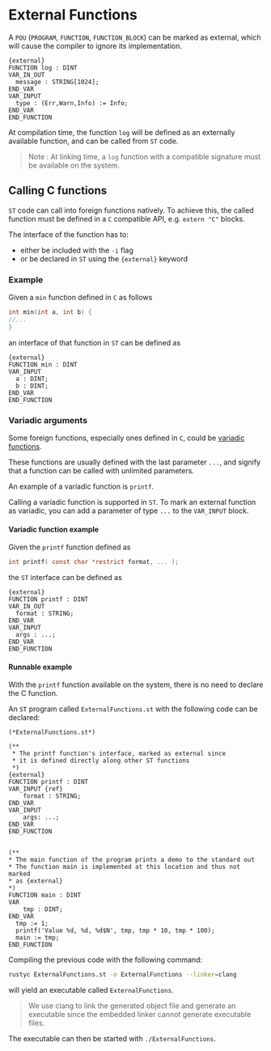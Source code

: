 # External Functions

A `POU` (`PROGRAM`, `FUNCTION`, `FUNCTION_BLOCK`) can be marked as external,
which will cause the compiler to ignore its implementation.

```iecst
{external}
FUNCTION log : DINT
VAR_IN_OUT
  message : STRING[1024];
END_VAR
VAR_INPUT
  type : (Err,Warn,Info) := Info;
END_VAR
END_FUNCTION
```

At compilation time, the function `log` will be defined as an externally available function,
and can be called from `ST` code.

> Note : At linking time, a `log` function with a compatible signature must be available on the system.

## Calling C functions

`ST` code can call into foreign functions natively.
To achieve this, the called function must be defined in a `C` compatible API,
e.g. `extern "C"` blocks.

The interface of the function has to:
- either be included with the `-i` flag
- or be declared in `ST` using the `{external}` keyword

### Example

Given a `min` function defined in `C` as follows

```C
int min(int a, int b) {
//...
}
```

an interface of that function in `ST` can be defined as

```iecst
{external}
FUNCTION min : DINT
VAR_INPUT
  a : DINT;
  b : DINT;
END_VAR
END_FUNCTION
```

### Variadic arguments

Some foreign functions, especially ones defined in `C`,
could be [variadic functions](https://en.cppreference.com/w/c/variadic).

These functions are usually defined with the last parameter `...`, and signify
that a function can be called with unlimited parameters.

An example of a variadic function is `printf`.

Calling a variadic function is supported in `ST`. To mark an external function
as variadic, you can add a parameter of type `...` to the `VAR_INPUT` block.

#### Variadic function example

Given the `printf` function defined as

```C
int printf( const char *restrict format, ... );
```

the `ST` interface can be defined as

```iecst
{external}
FUNCTION printf : DINT
VAR_IN_OUT
  format : STRING;
END_VAR
VAR_INPUT
  args : ...;
END_VAR
END_FUNCTION
```

#### Runnable example

With the `printf` function available on the system, there is no need to declare
the C function.

An `ST` program called `ExternalFunctions.st` with the following code can be declared:

```iecst
(*ExternalFunctions.st*)

(**
 * The printf function's interface, marked as external since 
 * it is defined directly along other ST functions
 *)
{external}
FUNCTION printf : DINT
VAR_INPUT {ref}
    format : STRING;
END_VAR
VAR_INPUT
    args: ...;
END_VAR
END_FUNCTION


(**
* The main function of the program prints a demo to the standard out
* The function main is implemented at this location and thus not marked
* as {external}
*)
FUNCTION main : DINT
VAR
    tmp : DINT;
END_VAR
  tmp := 1;
  printf('Value %d, %d, %d$N', tmp, tmp * 10, tmp * 100);
  main := tmp;
END_FUNCTION
```

Compiling the previous code with the following command: 

```sh
rustyc ExternalFunctions.st -o ExternalFunctions --linker=clang
```

will yield an executable called `ExternalFunctions`.

> We use clang to link the generated object file and generate an executable
> since the embedded linker cannot generate executable files.

The executable can then be started with `./ExternalFunctions`.

